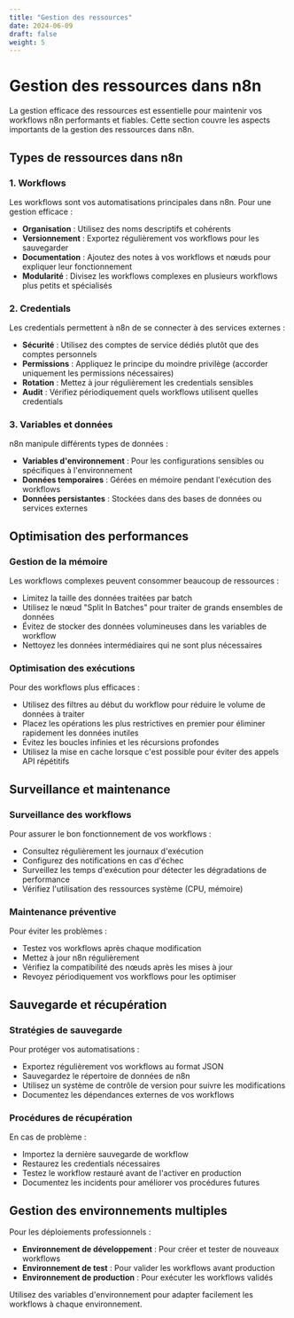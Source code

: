 ```yaml
---
title: "Gestion des ressources"
date: 2024-06-09
draft: false
weight: 5
---
```


# Gestion des ressources dans n8n

La gestion efficace des ressources est essentielle pour maintenir vos workflows n8n performants et fiables. Cette section couvre les aspects importants de la gestion des ressources dans n8n.

## Types de ressources dans n8n

### 1. Workflows

Les workflows sont vos automatisations principales dans n8n. Pour une gestion efficace :

- **Organisation** : Utilisez des noms descriptifs et cohérents
- **Versionnement** : Exportez régulièrement vos workflows pour les sauvegarder
- **Documentation** : Ajoutez des notes à vos workflows et nœuds pour expliquer leur fonctionnement
- **Modularité** : Divisez les workflows complexes en plusieurs workflows plus petits et spécialisés

### 2. Credentials

Les credentials permettent à n8n de se connecter à des services externes :

- **Sécurité** : Utilisez des comptes de service dédiés plutôt que des comptes personnels
- **Permissions** : Appliquez le principe du moindre privilège (accorder uniquement les permissions nécessaires)
- **Rotation** : Mettez à jour régulièrement les credentials sensibles
- **Audit** : Vérifiez périodiquement quels workflows utilisent quelles credentials

### 3. Variables et données

n8n manipule différents types de données :

- **Variables d'environnement** : Pour les configurations sensibles ou spécifiques à l'environnement
- **Données temporaires** : Gérées en mémoire pendant l'exécution des workflows
- **Données persistantes** : Stockées dans des bases de données ou services externes

## Optimisation des performances

### Gestion de la mémoire

Les workflows complexes peuvent consommer beaucoup de ressources :

- Limitez la taille des données traitées par batch
- Utilisez le nœud "Split In Batches" pour traiter de grands ensembles de données
- Évitez de stocker des données volumineuses dans les variables de workflow
- Nettoyez les données intermédiaires qui ne sont plus nécessaires

### Optimisation des exécutions

Pour des workflows plus efficaces :

- Utilisez des filtres au début du workflow pour réduire le volume de données à traiter
- Placez les opérations les plus restrictives en premier pour éliminer rapidement les données inutiles
- Évitez les boucles infinies et les récursions profondes
- Utilisez la mise en cache lorsque c'est possible pour éviter des appels API répétitifs

## Surveillance et maintenance

### Surveillance des workflows

Pour assurer le bon fonctionnement de vos workflows :

- Consultez régulièrement les journaux d'exécution
- Configurez des notifications en cas d'échec
- Surveillez les temps d'exécution pour détecter les dégradations de performance
- Vérifiez l'utilisation des ressources système (CPU, mémoire)

### Maintenance préventive

Pour éviter les problèmes :

- Testez vos workflows après chaque modification
- Mettez à jour n8n régulièrement
- Vérifiez la compatibilité des nœuds après les mises à jour
- Revoyez périodiquement vos workflows pour les optimiser

## Sauvegarde et récupération

### Stratégies de sauvegarde

Pour protéger vos automatisations :

- Exportez régulièrement vos workflows au format JSON
- Sauvegardez le répertoire de données de n8n
- Utilisez un système de contrôle de version pour suivre les modifications
- Documentez les dépendances externes de vos workflows

### Procédures de récupération

En cas de problème :

- Importez la dernière sauvegarde de workflow
- Restaurez les credentials nécessaires
- Testez le workflow restauré avant de l'activer en production
- Documentez les incidents pour améliorer vos procédures futures

## Gestion des environnements multiples

Pour les déploiements professionnels :

- **Environnement de développement** : Pour créer et tester de nouveaux workflows
- **Environnement de test** : Pour valider les workflows avant production
- **Environnement de production** : Pour exécuter les workflows validés

Utilisez des variables d'environnement pour adapter facilement les workflows à chaque environnement.
